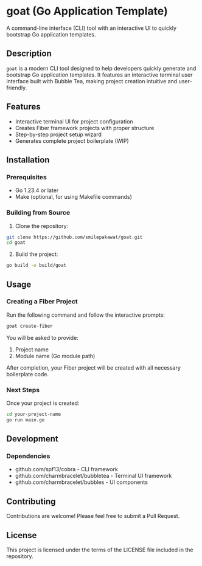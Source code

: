 # goat (Go Application Template)

A command-line interface (CLI) tool with an interactive UI to quickly bootstrap Go application templates.

## Description

`goat` is a modern CLI tool designed to help developers quickly generate and bootstrap Go application templates. It features an interactive terminal user interface built with Bubble Tea, making project creation intuitive and user-friendly.

## Features

- Interactive terminal UI for project configuration
- Creates Fiber framework projects with proper structure
- Step-by-step project setup wizard
- Generates complete project boilerplate (WIP)

## Installation

### Prerequisites

- Go 1.23.4 or later
- Make (optional, for using Makefile commands)

### Building from Source

1. Clone the repository:

```bash
git clone https://github.com/smilepakawat/goat.git
cd goat
```

2. Build the project:
```bash
go build -o build/goat
```

## Usage

### Creating a Fiber Project

Run the following command and follow the interactive prompts:

```bash
goat create-fiber
```

You will be asked to provide:

1. Project name
2. Module name (Go module path)

After completion, your Fiber project will be created with all necessary boilerplate code.

### Next Steps

Once your project is created:

```bash
cd your-project-name
go run main.go
```

## Development

### Dependencies

- github.com/spf13/cobra - CLI framework
- github.com/charmbracelet/bubbletea - Terminal UI framework
- github.com/charmbracelet/bubbles - UI components

## Contributing

Contributions are welcome! Please feel free to submit a Pull Request.

## License

This project is licensed under the terms of the LICENSE file included in the repository.
